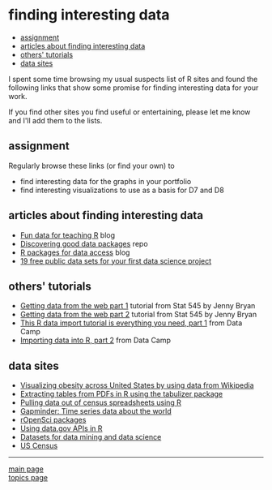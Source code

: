 finding interesting data
================

-   [assignment](#assignment)
-   [articles about finding interesting data](#articles-about-finding-interesting-data)
-   [others' tutorials](#others-tutorials)
-   [data sites](#data-sites)

I spent some time browsing my usual suspects list of R sites and found the following links that show some promise for finding interesting data for your work.

If you find other sites you find useful or entertaining, please let me know and I'll add them to the lists.

assignment
----------

Regularly browse these links (or find your own) to

-   find interesting data for the graphs in your portfolio
-   find interesting visualizations to use as a basis for D7 and D8

articles about finding interesting data
---------------------------------------

-   [Fun data for teaching R](https://bartomeuslab.com/2016/01/21/fun-data-for-teaching-r/) blog
-   [Discovering good data packages](https://ropenscilabs.github.io/data-packages/) repo
-   [R packages for data access](http://blog.revolutionanalytics.com/2016/08/r-packages-data-access.html) blog
-   [19 free public data sets for your first data science project](https://www.springboard.com/blog/free-public-data-sets-data-science-project/)

others' tutorials
-----------------

-   [Getting data from the web part 1](https://github.com/STAT545-UBC/STAT545-UBC.github.io/blob/master/webdata02_activity.md) tutorial from Stat 545 by Jenny Bryan
-   [Getting data from the web part 2](https://github.com/STAT545-UBC/STAT545-UBC.github.io/blob/master/webdata03_activity.md) tutorial from Stat 545 by Jenny Bryan
-   [This R data import tutorial is everything you need, part 1](https://www.datacamp.com/community/tutorials/r-data-import-tutorial/#gs.DdZtwPI) from Data Camp
-   [Importing data into R, part 2](https://www.datacamp.com/community/tutorials/importing-data-r-part-two#gs.uCsWBZE) from Data Camp

data sites
----------

-   [Visualizing obesity across United States by using data from Wikipedia](https://datascienceplus.com/visualizing-obesity-across-united-states-by-using-data-from-wikipedia/)
-   [Extracting tables from PDFs in R using the tabulizer package](https://datascienceplus.com/extracting-tables-from-pdfs-in-r-using-the-tabulizer-package/)
-   [Pulling data out of census spreadsheets using R](https://datascienceplus.com/pulling-data-out-of-census-spreadsheets-using-r/)
-   [Gapminder: Time series data about the world](http://www.gapminder.org/data/)
-   [rOpenSci packages](https://ropensci.org/packages/#data_access)
-   [Using data.gov APIs in R](http://data.library.virginia.edu/using-data-gov-apis-in-r/)
-   [Datasets for data mining and data science](http://www.kdnuggets.com/datasets/index.html)
-   [US Census](https://www.census.gov/data.html)

------------------------------------------------------------------------

[main page](../README.md)<br> [topics page](../README-by-topic.md)
